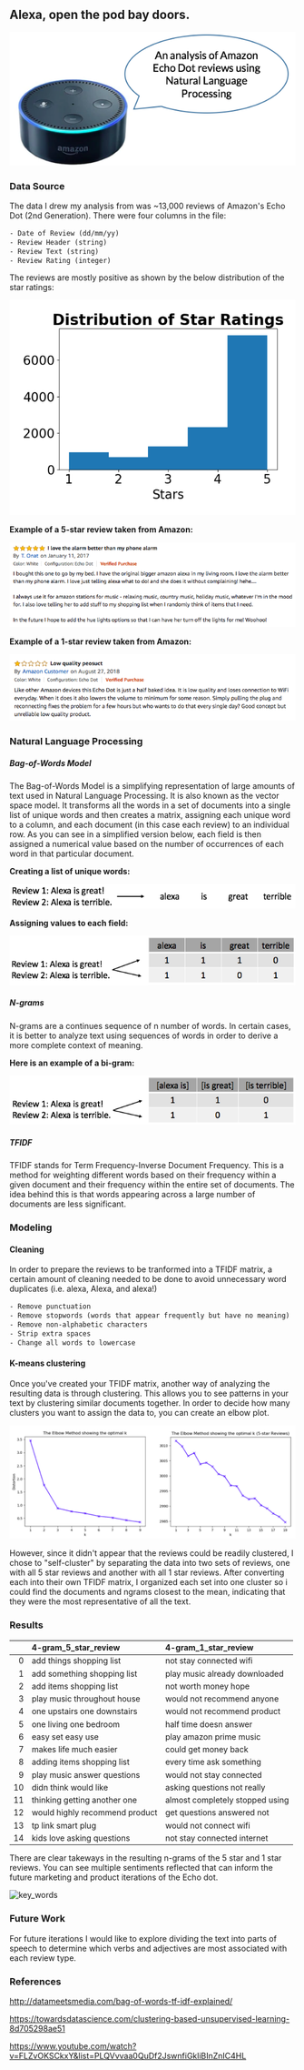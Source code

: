 ## Alexa, open the pod bay doors.

  ![Alexa](images/Alexa_Title.png)

### Data Source

The data I drew my analysis from was ~13,000 reviews of Amazon's Echo Dot (2nd Generation).  There were four columns in the file:

    - Date of Review (dd/mm/yy)
    - Review Header (string)
    - Review Text (string)
    - Review Rating (integer)

The reviews are mostly positive as shown by the below distribution of the star ratings:

![Histogram](images/Histogram_of_Stars.png)

**Example of a 5-star review taken from Amazon:**

![5_Star_Review](images/5Star_Echo_Review.png)

**Example of a 1-star review taken from Amazon:**

![1_Star_Review](images/1Star_Echo_Review.png)


### Natural Language Processing

##### Bag-of-Words Model

The Bag-of-Words Model is a simplifying representation of large amounts of text used in Natural Language Processing.  It is also known as the vector space model. It transforms all the words in a set of documents into a single list of unique words and then creates a matrix, assigning each unique word to a column, and each document (in this case each review) to an individual row. As you can see in a simplified version below, each field is then assigned a numerical value based on the number of occurrences of each word in that particular document.

**Creating a list of unique words:**

![vocab_demonstration](images/vocab_demo.png)

**Assigning values to each field:**

![vector_demonstration](images/vector_demo.png)

#####  N-grams

N-grams are a continues sequence of n number of words.  In certain cases, it is better to analyze text using sequences of words in order to derive a more complete context of meaning.  

**Here is an example of a bi-gram:**

![ngram_demonstration](images/ngram_demo.png)

##### TFIDF

TFIDF stands for Term Frequency-Inverse Document Frequency.  This is a method for weighting different words based on their frequency within a given document and their frequency within the entire set of documents.  The idea behind this is that words appearing across a large number of documents are less significant.

### Modeling


#### Cleaning

In order to prepare the reviews to be tranformed into a TFIDF matrix, a certain amount of cleaning needed to be done to avoid unnecessary word duplicates (i.e. alexa, Alexa, and alexa!)

    - Remove punctuation
    - Remove stopwords (words that appear frequently but have no meaning)
    - Remove non-alphabetic characters
    - Strip extra spaces
    - Change all words to lowercase

#### K-means clustering

Once you've created your TFIDF matrix, another way of analyzing the resulting data is through clustering.  This allows you to see patterns in your text by clustering similar documents together. In order to decide how many clusters you want to assign the data to, you can create an elbow plot.  

![elbow_plot_comparison](images/elbow_plot_comparison.png)

However, since it didn't appear that the reviews could be readily clustered, I chose to "self-cluster" by separating the data into two sets of reviews, one with all 5 star reviews and another with all 1 star reviews. After converting each into their own TFIDF matrix, I organized each set into one cluster so i could find the documents and ngrams closest to the mean, indicating that they were the most representative of all the text.

### Results

|    | 4-gram_5_star_review           | 4-gram_1_star_review            |
|---:|:-------------------------------|:--------------------------------|
|  0 | add things shopping list       | not stay connected wifi         |
|  1 | add something shopping list    | play music already downloaded   |
|  2 | add items shopping list        | not worth money hope            |
|  3 | play music throughout house    | would not recommend anyone      |
|  4 | one upstairs one downstairs    | would not recommend product     |
|  5 | one living one bedroom         | half time doesn answer          |
|  6 | easy set easy use              | play amazon prime music         |
|  7 | makes life much easier         | could get money back            |
|  8 | adding items shopping list     | every time ask something        |
|  9 | play music answer questions    | would not stay connected        |
| 10 | didn think would like          | asking questions not really     |
| 11 | thinking getting another one   | almost completely stopped using |
| 12 | would highly recommend product | get questions answered not      |
| 13 | tp link smart plug             | would not connect wifi          |
| 14 | kids love asking questions     | not stay connected internet     |



There are clear takeways in the resulting n-grams of the 5 star and 1 star reviews. You can see multiple sentiments reflected that can inform the  future marketing and product iterations of the Echo dot.

![key_words](images/key_words_2.gif)

### Future Work

For future iterations I would like to explore dividing the text into parts of speech to determine which verbs and adjectives are most associated with each review type.

### References

http://datameetsmedia.com/bag-of-words-tf-idf-explained/

https://towardsdatascience.com/clustering-based-unsupervised-learning-8d705298ae51

https://www.youtube.com/watch?v=FLZvOKSCkxY&list=PLQVvvaa0QuDf2JswnfiGkliBInZnIC4HL
